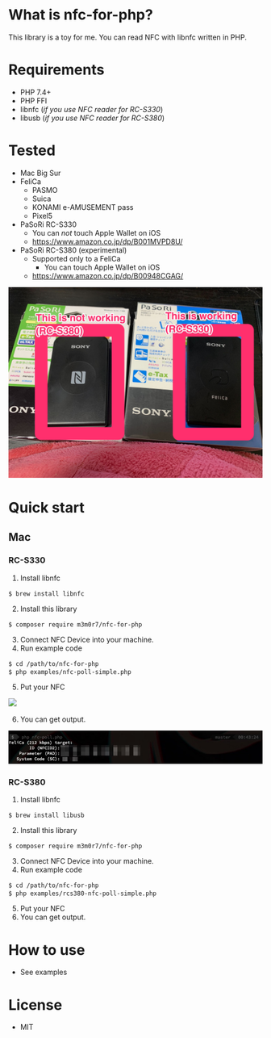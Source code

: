 # What is nfc-for-php?

This library is a toy for me. You can read NFC with libnfc written in PHP.

# Requirements
- PHP 7.4+
- PHP FFI
- libnfc (_if you use NFC reader for RC-S330_)
- libusb (_if you use NFC reader for RC-S380_)

# Tested

- Mac Big Sur
- FeliCa
  - PASMO
  - Suica
  - KONAMI e-AMUSEMENT pass
  - Pixel5
- PaSoRi RC-S330
  - You can *not* touch Apple Wallet on iOS
  - https://www.amazon.co.jp/dp/B001MVPD8U/
- PaSoRi RC-S380 (experimental)
  - Supported only to a FeliCa
    - You can touch Apple Wallet on iOS
  - https://www.amazon.co.jp/dp/B00948CGAG/

<img src="images/pasori.jpg">

# Quick start

## Mac
### RC-S330
1. Install libnfc

```
$ brew install libnfc
```

2. Install this library

```
$ composer require m3m0r7/nfc-for-php
```

3. Connect NFC Device into your machine.
4. Run example code

```
$ cd /path/to/nfc-for-php
$ php examples/nfc-poll-simple.php
```

5. Put your NFC

<img src="images/felica.png">

6. You can get output.

<img src="images/example.jpg">

### RC-S380

1. Install libnfc

```
$ brew install libusb
```

2. Install this library

```
$ composer require m3m0r7/nfc-for-php
```

3. Connect NFC Device into your machine.
4. Run example code

```
$ cd /path/to/nfc-for-php
$ php examples/rcs380-nfc-poll-simple.php
```

5. Put your NFC
6. You can get output.


# How to use

- See examples

# License
- MIT

